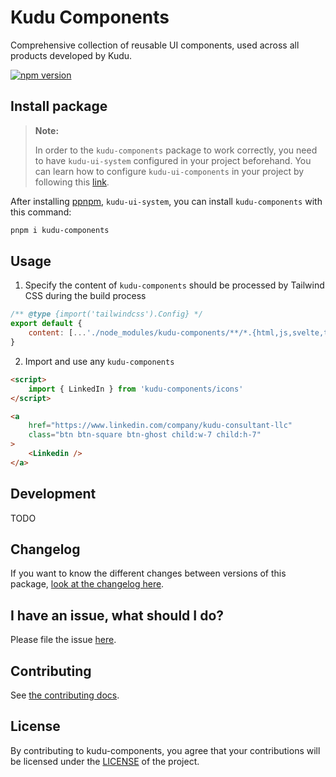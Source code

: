 # Kudu Components

Comprehensive collection of reusable UI components, used across all products developed by Kudu.

<a href="https://www.npmjs.com/package/kudu-components"><img src="https://img.shields.io/npm/v/kudu-components?style=flat&logo=npm" alt="npm version" /></a>

## Install package

> **Note:**
>
> In order to the `kudu-components` package to work correctly, you need to
> have `kudu-ui-system` configured in your project beforehand.
> You can learn how to configure `kudu-ui-components` in your project
> by following this [link](https://github.com/kudu-consultant/kudu-ui-system).

After installing [ppnpm](https://pnpm.io/installation), `kudu-ui-system`, you can install `kudu-components` with this command:

```sh
pnpm i kudu-components
```

## Usage

1. Specify the content of `kudu-components` should be processed by Tailwind CSS during the build process

```js
/** @type {import('tailwindcss').Config} */
export default {
	content: [...'./node_modules/kudu-components/**/*.{html,js,svelte,ts}']
}
```

2. Import and use any `kudu-components`

```HTML
<script>
	import { LinkedIn } from 'kudu-components/icons'
</script>

<a
	href="https://www.linkedin.com/company/kudu-consultant-llc"
	class="btn btn-square btn-ghost child:w-7 child:h-7"
>
	<Linkedin />
</a>
```

## Development

TODO

## Changelog

If you want to know the different changes between versions of this package,
[look at the changelog here](CHANGELOG.md).

## I have an issue, what should I do?

Please file the issue [here](https://github.com/kudu-consultant/kudu-components/issues/new).

## Contributing

See [the contributing docs](CONTRIBUTING.md).

## License

By contributing to kudu-components, you agree that your contributions will be licensed
under the [LICENSE](LICENSE) of the project.
